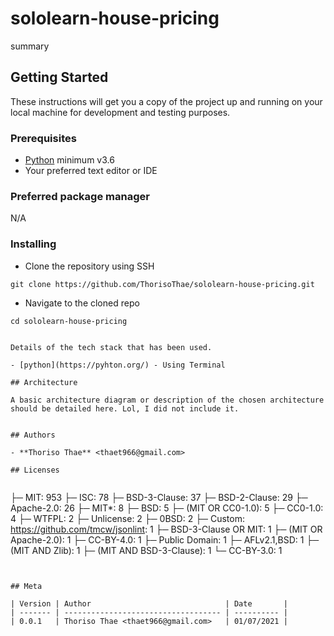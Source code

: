 # sololearn-house-pricing

summary


## Getting Started

These instructions will get you a copy of the project up and running on your local machine for development and testing purposes.

### Prerequisites

- [Python](https://www.python.org/) minimum v3.6
- Your preferred text editor or IDE

### Preferred package manager

N/A

### Installing

- Clone the repository using SSH

```
git clone https://github.com/ThorisoThae/sololearn-house-pricing.git
```

- Navigate to the cloned repo

```
cd sololearn-house-pricing
```

```

Details of the tech stack that has been used.

- [python](https://pyhton.org/) - Using Terminal

## Architecture

A basic architecture diagram or description of the chosen architecture should be detailed here. Lol, I did not include it.


## Authors

- **Thoriso Thae** <thaet966@gmail.com>

## Licenses


```
├─ MIT: 953
├─ ISC: 78
├─ BSD-3-Clause: 37
├─ BSD-2-Clause: 29
├─ Apache-2.0: 26
├─ MIT*: 8
├─ BSD: 5
├─ (MIT OR CC0-1.0): 5
├─ CC0-1.0: 4
├─ WTFPL: 2
├─ Unlicense: 2
├─ 0BSD: 2
├─ Custom: https://github.com/tmcw/jsonlint: 1
├─ BSD-3-Clause OR MIT: 1
├─ (MIT OR Apache-2.0): 1
├─ CC-BY-4.0: 1
├─ Public Domain: 1
├─ AFLv2.1,BSD: 1
├─ (MIT AND Zlib): 1
├─ (MIT AND BSD-3-Clause): 1
└─ CC-BY-3.0: 1
```


## Meta

| Version | Author                              | Date       |
| ------- | ----------------------------------- | ---------- |
| 0.0.1   | Thoriso Thae <thaet966@gmail.com>   | 01/07/2021 |
